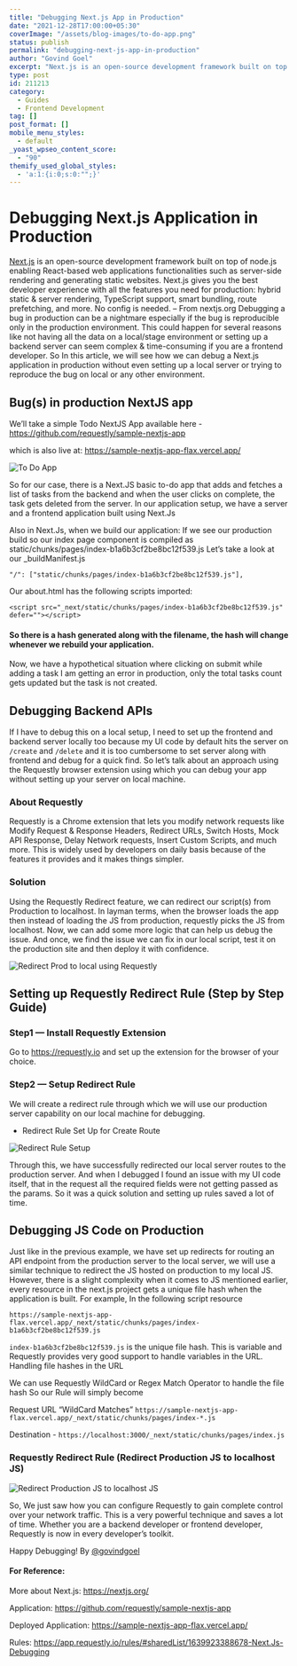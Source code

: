 ```yaml
---
title: "Debugging Next.js App in Production"
date: "2021-12-28T17:00:00+05:30"
coverImage: "/assets/blog-images/to-do-app.png"
status: publish
permalink: "debugging-next-js-app-in-production"
author: "Govind Goel"
excerpt: "Next.js is an open-source development framework built on top of node.js enabling React-based web applications functionalities such as server-side rendering and generating static websites"
type: post
id: 211213
category:
  - Guides
  - Frontend Development
tag: []
post_format: []
mobile_menu_styles:
  - default
_yoast_wpseo_content_score:
  - "90"
themify_used_global_styles:
  - 'a:1:{i:0;s:0:"";}'
---
```


# Debugging Next.js Application in Production

<a href="https://nextjs.org">Next.js</a> is an open-source development framework built on top of node.js enabling React-based web applications functionalities such as server-side rendering and generating static websites.
Next.js gives you the best developer experience with all the features you need for production: hybrid static & server rendering, TypeScript support, smart bundling, route prefetching, and more. No config is needed. – From nextjs.org
Debugging a bug in production can be a nightmare especially if the bug is reproducible only in the production environment. This could happen for several reasons like not having all the data on a local/stage environment or setting up a backend server can seem complex & time-consuming if you are a frontend developer.
So In this article, we will see how we can debug a Next.js application in production without even setting up a local server or trying to reproduce the bug on local or any other environment.

## Bug(s) in production NextJS app

We’ll take a simple Todo NextJS App available here - https://github.com/requestly/sample-nextjs-app

which is also live at: https://sample-nextjs-app-flax.vercel.app/

![To Do App](/assets/blog-images/to-do-app.png)

So for our case, there is a Next.JS basic to-do app that adds and fetches a list of tasks from the backend and when the user clicks on complete, the task gets deleted from the server.
In our application setup, we have a server and a frontend application built using Next.Js

Also in Next.Js, when we build our application:
If we see our production build so our index page component is compiled as static/chunks/pages/index-b1a6b3cf2be8bc12f539.js
Let’s take a look at our \_buildManifest.js

```
"/": ["static/chunks/pages/index-b1a6b3cf2be8bc12f539.js"],
```

Our about.html has the following scripts imported:

```
<script src="_next/static/chunks/pages/index-b1a6b3cf2be8bc12f539.js" defer=""></script>
```

#### So there is a hash generated along with the filename, the hash will change whenever we rebuild your application.

Now, we have a hypothetical situation where clicking on submit while adding a task I am getting an error in production, only the total tasks count gets updated but the task is not created.

## Debugging Backend APIs

If I have to debug this on a local setup, I need to set up the frontend and backend server locally too because my UI code by default hits the server on `/create` and `/delete` and it is too cumbersome to set server along with frontend and debug for a quick find.
So let’s talk about an approach using the Requestly browser extension using which you can debug your app without setting up your server on local machine.

### About Requestly

Requestly is a Chrome extension that lets you modify network requests like Modify Request & Response Headers, Redirect URLs, Switch Hosts, Mock API Response, Delay Network requests, Insert Custom Scripts, and much more. This is widely used by developers on daily basis because of the features it provides and it makes things simpler.

### Solution

Using the Requestly Redirect feature, we can redirect our script(s) from Production to localhost. In layman terms, when the browser loads the app then instead of loading the JS from production, requestly picks the JS from localhost. Now, we can add some more logic that can help us debug the issue. And once, we find the issue we can fix in our local script, test it on the production site and then deploy it with confidence.

![Redirect Prod to local using Requestly](/assets/blog-images/redirectRule.png)

## Setting up Requestly Redirect Rule (Step by Step Guide)

### Step1 — Install Requestly Extension

Go to <a href="https://requestly.io">https://requestly.io</a> and set up the extension for the browser of your choice.

### Step2 — Setup Redirect Rule

We will create a redirect rule through which we will use our production server capability on our local machine for debugging.

- Redirect Rule Set Up for Create Route

![Redirect Rule Setup](/assets/blog-images/redirect-rule-for-create.png)

Through this, we have successfully redirected our local server routes to the production server.
And when I debugged I found an issue with my UI code itself, that in the request all the required fields were not getting passed as the params. So it was a quick solution and setting up rules saved a lot of time.

## Debugging JS Code on Production

Just like in the previous example, we have set up redirects for routing an API endpoint from the production server to the local server, we will use a similar technique to redirect the JS hosted on production to my local JS. However, there is a slight complexity when it comes to JS mentioned earlier, every resource in the next.js project gets a unique file hash when the application is built. For example, In the following script resource

```
https://sample-nextjs-app-flax.vercel.app/_next/static/chunks/pages/index-b1a6b3cf2be8bc12f539.js

```

`index-b1a6b3cf2be8bc12f539.js` is the unique file hash. This is variable and Requestly provides very good support to handle variables in the URL.
Handling file hashes in the URL

We can use Requestly WildCard or Regex Match Operator to handle the file hash So our Rule will simply become

Request URL “WildCard Matches” `https://sample-nextjs-app-flax.vercel.app/_next/static/chunks/pages/index-*.js`

Destination - `https://localhost:3000/_next/static/chunks/pages/index.js`

### Requestly Redirect Rule (Redirect Production JS to localhost JS)

![Redirect Production JS to localhost JS](/assets/blog-images/js-redirect-rule.png)

So, We just saw how you can configure Requestly to gain complete control over your network traffic. This is a very powerful technique and saves a lot of time. Whether you are a backend developer or frontend developer, Requestly is now in every developer’s toolkit.

Happy Debugging! By <a href="https://linkedin.com/in/govindgoel">@govindgoel</a>

#### For Reference:

More about Next.js: <a href="https://nextjs.org/">https://nextjs.org/</a>

Application: <a href="https://github.com/requestly/sample-nextjs-app">https://github.com/requestly/sample-nextjs-app</a>

Deployed Application: <a href="https://sample-nextjs-app-flax.vercel.app/">https://sample-nextjs-app-flax.vercel.app/</a>

Rules: <a href="https://app.requestly.io/rules/#sharedList/1639923388678-Next.Js-Debugging">https://app.requestly.io/rules/#sharedList/1639923388678-Next.Js-Debugging</a>
